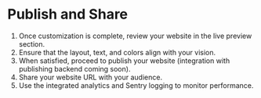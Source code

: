 # Publish and Share

1. Once customization is complete, review your website in the live preview section.
2. Ensure that the layout, text, and colors align with your vision.
3. When satisfied, proceed to publish your website (integration with publishing backend coming soon).
4. Share your website URL with your audience.
5. Use the integrated analytics and Sentry logging to monitor performance.